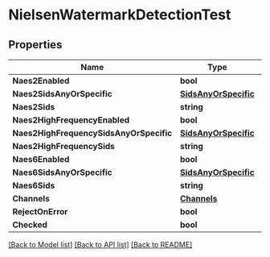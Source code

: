 # NielsenWatermarkDetectionTest

## Properties

Name | Type | Description | Notes
------------ | ------------- | ------------- | -------------
**Naes2Enabled** | **bool** |  | [optional] 
**Naes2SidsAnyOrSpecific** | [**SidsAnyOrSpecific**](sids_any_or_specific.md) |  | [optional] 
**Naes2Sids** | **string** |  | [optional] 
**Naes2HighFrequencyEnabled** | **bool** |  | [optional] 
**Naes2HighFrequencySidsAnyOrSpecific** | [**SidsAnyOrSpecific**](sids_any_or_specific.md) |  | [optional] 
**Naes2HighFrequencySids** | **string** |  | [optional] 
**Naes6Enabled** | **bool** |  | [optional] 
**Naes6SidsAnyOrSpecific** | [**SidsAnyOrSpecific**](sids_any_or_specific.md) |  | [optional] 
**Naes6Sids** | **string** |  | [optional] 
**Channels** | [**Channels**](channels.md) |  | [optional] 
**RejectOnError** | **bool** |  | [optional] 
**Checked** | **bool** |  | [optional] 

[[Back to Model list]](../README.md#documentation-for-models) [[Back to API list]](../README.md#documentation-for-api-endpoints) [[Back to README]](../README.md)


